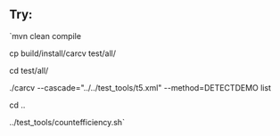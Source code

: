 Try:
----

`mvn clean compile

cp build/install/carcv test/all/

cd test/all/

./carcv --cascade="../../test_tools/t5.xml" --method=DETECTDEMO list

cd ..

../test_tools/countefficiency.sh`
